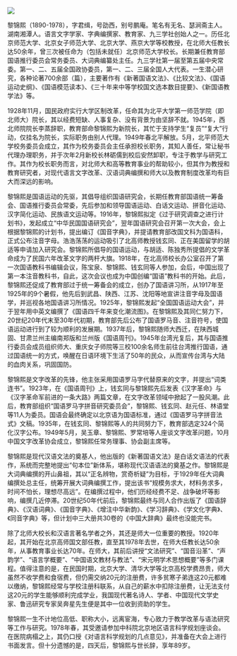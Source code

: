 ![](https://s2.loli.net/2022/08/31/WOJYNw8Trnk6qve.png)

黎锦熙（1890-1978），字君缉，号劭西，别号鹏庵。笔名有无名、瑟涧斋主人。湖南湘潭人。语言文字学家、字典编撰家、教育家、九三学社创始人之一。历任北京师范大学、北京女子师范大学、北京大学、燕京大学等校教授，在北师大任教长达50余年，曾三次被任命为（包括未就任）北京师范大学校长。长期兼任教育部国语推行委员会常务委员、大词典编纂处主任。九三学社第一届至第五届中央常委。第一、二、五届全国政协委员，第一、二、三届全国人大代表。一生潜心研究，各种论著700余部（篇），主要著作有《新著国语文法》、《比较文法》、《国语运动史纲》、《国语模范读本》、《三十年来中等学校国文选本数目提要》、《新国语教学法》等。

1928年11月，国民政府实行大学区制改革，任命其为北平大学第一师范学院（即北师大）院长，其以经费短缺、人事复杂、没有背景为由坚辞不就。1945年，西北师院院长李蒸辞职，教育部命黎锦熙为新院长，其忙于支持学生“复员”“复大”行动，仅挂名为院长，实际职务由别人代理。1949年春北平解放。5月，北平师范大学校务委员会成立，其作为校务委员会主任承担校长职务，其知人善任，常让秘书代理办理职务，并于次年2月新校长林砺儒到校后安然卸职，专注于教学与研究工作。其作为校长职务而言，对北师大和高等教育事业的帮助较小，但其作为教授和教育研究者，对现代语言文字改革、汉语词典编撰和师大以及教育制度改革均有巨大而深远的影响。

黎锦熙是国语运动的先驱，其倡导组织国语研究会，长期任教育部国语统一筹备会、国语推行委员会常委，先后参加和领导国语运动、白话文运动、拼音化运动、汉字简化运动、民族语文运动等。1916年，黎锦熙拟定《过于研究调查之进行计划书》，发起成立“中华民国国语研究会”，翌年国语研究会召开第一次大会，会上根据黎锦熙的计划书，提出编订《国音字典》，并提请教育部改国文科为国语科，正式公布注音字母。浩浩荡荡的运动吸引了北高师教授钱玄同、正在美国留学的胡适等申请加入研究会。黎锦熙所倡导的国语运动，与胡适、陈独秀所提倡的文学革命成为了民国六年改革文字的两杆大旗。1918年，在北高师校长办公室召开了第一次国语教科书编辑会议，陈宝泉、黎锦熙、钱玄同等人参加，会后，中国出现了第一本注音教科书，自此，这次会议也成为中国创编“国语”教科书的开始。此后，黎锦熙还促成了教育部过于统一筹备会的成立，创办了国语讲习所，从1917年至1925年的9个暑假，他先后到武昌、陕西、江苏、沈阳等地宣讲注音字母及国语学，并巡视各地国语讲习所情况。1925年，黎锦熙发起“全国国语运动大会”，并于翌年用中英文编撰了《国语四千年来变化潮流图》。在黎锦熙及其同仁努力下，20世纪20年代末至30年代初期，教育部先后公布了国语罗马音、注音符号，使国语运动进行到了较为顺利的发展期。1937年后，黎锦熙随师大西迁，在陕西城固、甘肃兰州主编南郑版和兰州版《国语周刊》。1945年台湾光复后，其与国语推行委员会成员组织师大、重庆女子师院等三校100余名师生前往台湾推行国语，通过国语统一的方式，唤醒在日语环境下生活了50年的民众，从而宣传台湾与大陆的血肉关系，巩固国防。

黎锦熙是文字改革的先锋，他主张采用国语罗马字代替原来的文字，并提出“词类连书”。1923年，在《国语周刊》上，钱玄同与黎锦熙先后发表《汉字革命》与《汉字革命军前进的一条大路》两篇文章，在文字改革领域中掀起了一股风潮。此后，教育部组织“国语罗马字拼音研究委员会”，黎锦熙、钱玄同、赵元任、林语堂等11人为委员。国语会最终确定以北京语为国语标准，通过《国语罗马字拼音法式》文稿。1935年，在钱玄同、黎锦熙等人的共同努力下，教育部选定324个简化汉字公布。1949年5月，吴玉章、黎锦熙、罗常培等人座谈文字改革问题，10月中国文字改革协会成立，黎锦熙任常务理事、协会副主席等。

黎锦熙是现代汉语文法的奠基人，他出版的《新著国语文法》是白话文语法的代表作，系统而完整地提出“句本位”新体系，堪称现代汉语语法的奠基之作。黎锦熙是大词典编撰的开山鼻祖，其以“正名辨物，赏奇析疑”为目标，于1929年任大词典编撰处总主任，统筹开展大词典编撰工作，提出该书“规模务求大，材料务求多，时间不怕长，理想尽高远”。在编撰过程中，他们历经经费不足、战争破坏等影响，编撰几近停滞。20世纪50年代前后，黎锦熙最终与同人合作出版了《国语辞典》、《汉语词典》、《国音字典》、《增注中华新韵》、《学习辞典》、《学文化字典》、《同音字典》等，但计划中三大册共30卷的《中国大辞典》最终也没能完书。

除了北师大校长和汉语言著名学者之外，其还是师大一位重要的教授。1920年起，其开始在北京高师国文部任教，直至其1978年去世，在师大任教长达50余年，从事教育事业长达70年。在师大，其前后讲授“文法研究”、“国音沿革”、“声韵学”、“语言学概要”、“中国语文教材与教法”、“宋元明学术思想概要”等多门课程。值得注意的是，在民国时期，北京大学、清华大学等北京高校学费昂贵，师大虽然不收学费和食宿费，但仍需交纳20元的注册费，许多贫寒子弟连这20元都难以缴纳，黎锦熙经常与学校注册科联系，从自己的薪水中扣除注册费，让无法支付这20元的学生能够顺利完成学业，我国现代著名诗人、学者、中国现代文学史家、鲁迅研究专家吴奔星先生便是其中一位收到资助的学生。

黎锦熙一生不计地位高低、职称大小，远离宦海，专心致力于教学改革与语法研究等工作与研究。1978年春，其受邀请参加中科院北京地区语言科学规划座谈会。在医院病榻之上，其仍口授《对语言科学规划的几点意见》，并准备在大会上进行书面发言。但十分遗憾的是，四天后，黎锦熙与世长辞，享年89岁。